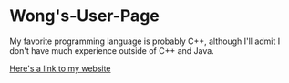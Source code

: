 # Wong's-User-Page
My favorite programming language is probably C++, although I'll admit I don't have much experience outside of C++ and Java.

[Here's a link to my website](https://glekko.github.io/My-User-Page/)